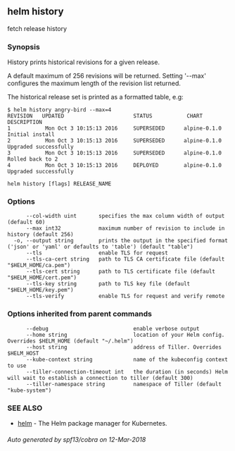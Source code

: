 ## helm history

fetch release history

### Synopsis



History prints historical revisions for a given release.

A default maximum of 256 revisions will be returned. Setting '--max'
configures the maximum length of the revision list returned.

The historical release set is printed as a formatted table, e.g:

    $ helm history angry-bird --max=4
    REVISION   UPDATED                      STATUS           CHART        DESCRIPTION
    1           Mon Oct 3 10:15:13 2016     SUPERSEDED      alpine-0.1.0  Initial install
    2           Mon Oct 3 10:15:13 2016     SUPERSEDED      alpine-0.1.0  Upgraded successfully
    3           Mon Oct 3 10:15:13 2016     SUPERSEDED      alpine-0.1.0  Rolled back to 2
    4           Mon Oct 3 10:15:13 2016     DEPLOYED        alpine-0.1.0  Upgraded successfully


```
helm history [flags] RELEASE_NAME
```

### Options

```
      --col-width uint       specifies the max column width of output (default 60)
      --max int32            maximum number of revision to include in history (default 256)
  -o, --output string        prints the output in the specified format ('json' or 'yaml' or defaults to 'table') (default "table")
      --tls                  enable TLS for request
      --tls-ca-cert string   path to TLS CA certificate file (default "$HELM_HOME/ca.pem")
      --tls-cert string      path to TLS certificate file (default "$HELM_HOME/cert.pem")
      --tls-key string       path to TLS key file (default "$HELM_HOME/key.pem")
      --tls-verify           enable TLS for request and verify remote
```

### Options inherited from parent commands

```
      --debug                           enable verbose output
      --home string                     location of your Helm config. Overrides $HELM_HOME (default "~/.helm")
      --host string                     address of Tiller. Overrides $HELM_HOST
      --kube-context string             name of the kubeconfig context to use
      --tiller-connection-timeout int   the duration (in seconds) Helm will wait to establish a connection to tiller (default 300)
      --tiller-namespace string         namespace of Tiller (default "kube-system")
```

### SEE ALSO
* [helm](helm.md)	 - The Helm package manager for Kubernetes.

###### Auto generated by spf13/cobra on 12-Mar-2018
